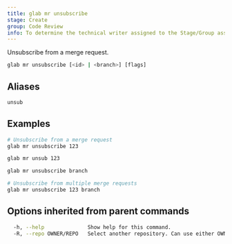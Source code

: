 ```yaml
---
title: glab mr unsubscribe
stage: Create
group: Code Review
info: To determine the technical writer assigned to the Stage/Group associated with this page, see https://about.gitlab.com/handbook/product/ux/technical-writing/#assignments
---
```


<!--
This documentation is auto generated by a script.
Please do not edit this file directly. Run `make gen-docs` instead.
-->

Unsubscribe from a merge request.

```bash twoslash title="Terminal"
glab mr unsubscribe [<id> | <branch>] [flags]
```

## Aliases

```bash twoslash title="Terminal"
unsub
```

## Examples

```bash twoslash title="Terminal"
# Unsubscribe from a merge request
glab mr unsubscribe 123

glab mr unsub 123

glab mr unsubscribe branch

# Unsubscribe from multiple merge requests
glab mr unsubscribe 123 branch
```

## Options inherited from parent commands

```bash twoslash title="Terminal"
  -h, --help              Show help for this command.
  -R, --repo OWNER/REPO   Select another repository. Can use either OWNER/REPO or `GROUP/NAMESPACE/REPO` format. Also accepts full URL or Git URL.
```
